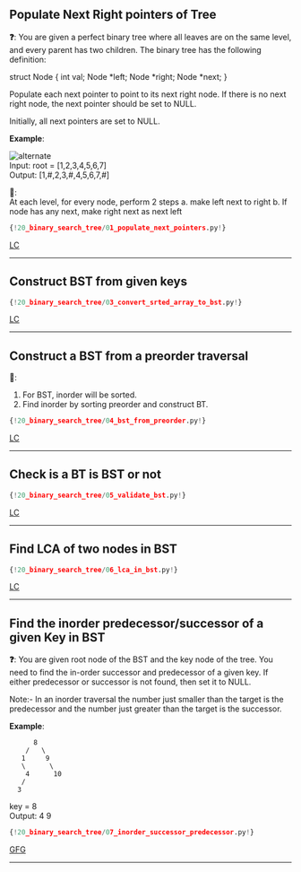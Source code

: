 ## Populate Next Right pointers of Tree

**❓**: You are given a perfect binary tree where all leaves are on the same level, and every parent has two children. The binary tree has the following definition:

struct Node {
  int val;
  Node *left;
  Node *right;
  Node *next;
}

Populate each next pointer to point to its next right node. If there is no next right node, the next pointer should be set to NULL.

Initially, all next pointers are set to NULL. 

**Example**:  

![alternate](https://assets.leetcode.com/uploads/2019/02/14/116_sample.png)  
Input: root = [1,2,3,4,5,6,7]  
Output: [1,#,2,3,#,4,5,6,7,#]  

**🧠**:  
At each level, for every node, perform 2 steps
    a. make left next to right
    b. If node has any next, make right next as next left

```py
{!20_binary_search_tree/01_populate_next_pointers.py!}
```

[LC](https://leetcode.com/problems/populating-next-right-pointers-in-each-node/)<br>

---

## Construct BST from given keys

```py
{!20_binary_search_tree/03_convert_srted_array_to_bst.py!}
```

[LC](https://leetcode.com/problems/convert-sorted-array-to-binary-search-tree/)<br>

---

## Construct a BST from a preorder traversal

**🧠**:  
1. For BST, inorder will be sorted.  
2. Find inorder by sorting preorder and construct BT.  

```py
{!20_binary_search_tree/04_bst_from_preorder.py!}
```

[LC](https://leetcode.com/problems/construct-binary-search-tree-from-preorder-traversal/)<br>

---

## Check is a BT is BST or not

```py
{!20_binary_search_tree/05_validate_bst.py!}
```

[LC](https://leetcode.com/problems/validate-binary-search-tree/)<br>

---

## Find LCA of two nodes in BST

```py
{!20_binary_search_tree/06_lca_in_bst.py!}
```

[LC](https://leetcode.com/problems/lowest-common-ancestor-of-a-binary-search-tree/)<br>

---

## Find the inorder predecessor/successor of a given Key in BST

**❓**: You are given root node of the BST and the key node of the tree. You need to find the in-order successor and predecessor of a given key. If either predecessor or successor is not found, then set it to NULL.

Note:- In an inorder traversal the number just smaller than the target is the predecessor and the number just greater than the target is the successor. 

**Example**:  
```
      8
    /   \
   1     9
   \      \
    4      10
   /
  3
```
key = 8  
Output: 4 9  

```py
{!20_binary_search_tree/07_inorder_successor_predecessor.py!}
```

[GFG](https://practice.geeksforgeeks.org/problems/predecessor-and-successor/1)<br>

---